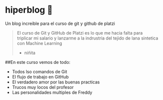# hiperblog :blue_heart:
Un blog increible para el curso de git y github de platzi
>El curso de Git y GitHub de Platzi es lo que me hacia falta para triplicar mi salario y lanzarme a la indrustria del tejido de lana sintetica con Machine Learning
> - niñita

##En este curso vemos de todo:
- Todos lso comandos de Git
- El flujo de trabajo en GitHub
- El verdadero amor por las buenas practicas
- Trucos muy locos del profesor
- Las personalidades multiples de Freddy
